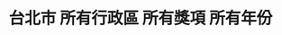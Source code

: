 ---
title: "台北市 所有行政區 所有獎項 所有年份"
keywords:
  - 美食競賽
  - 台灣美食
  - 美食精選
datePublished: "2025-06-30"
dateModified: "2025-07-01"
city: "台北市"
district: "所有行政區"
award: "所有獎項"
year: "所有年份"
page: 18
count: 234

restaurants:
  - name: "雙城雙廚"
    city: "台北市"
    district: "信義區"
    address: "台北市信義區嘉興街175巷2弄8號"
    phone: ""
    geo: "25.02748479024552, 121.55742378606605"
    google_map: "https://maps.app.goo.gl/43WJp92iomFfxDnr9"
    footinder: "https://footinder.com.tw/%E5%8F%B0%E5%8C%97%E5%B8%82%E4%BF%A1%E7%BE%A9%E5%8D%80/362164/"
    official: ""
    award:
    - name: "500盤"
      year: "2024"
  - name: "十得私廚"
    city: "台北市"
    district: "中山區"
    address: "台北市中山區中山北路二段185號2樓"
    phone: "0933737893"
    geo: "25.063868303245837, 121.5226139269664"
    google_map: "https://maps.app.goo.gl/mZtSoEDiC8dVomu86"
    footinder: "https://footinder.com.tw/%E5%8F%B0%E5%8C%97%E5%B8%82%E4%B8%AD%E5%B1%B1%E5%8D%80/7753/"
    official: "https://www.10de10der.com/pages/10der-shop"
    award:
    - name: "500盤"
      year: "2024"
  - name: "侍燒肉"
    city: "台北市"
    district: "大安區"
    address: "台北市大安區敦化南路一段177巷22號1樓"
    phone: "0227710595"
    geo: "25.043001375359168, 121.55008876697414"
    google_map: "https://maps.app.goo.gl/yVygpqd32E3QZw6Z7"
    footinder: "https://footinder.com.tw/%e5%8f%b0%e5%8c%97%e5%b8%82%e5%a4%a7%e5%ae%89%e5%8d%80/362166/"
    official: "https://www.facebook.com/samuraiyakiniku2023"
    award:
    - name: "500盤"
      year: "2024"
  - name: "榮榮園浙寧餐廳"
    city: "台北市"
    district: "大安區"
    address: "台北市大安區信義路四段25號2樓"
    phone: "0227038822"
    geo: "25.033581037187666, 121.544639769365"
    google_map: "https://maps.app.goo.gl/T9SL41jzPjr1FqoY7"
    footinder: "https://footinder.com.tw/%e5%8f%b0%e5%8c%97%e5%b8%82%e5%a4%a7%e5%ae%89%e5%8d%80/8589/"
    official: "https://www.facebook.com/rongrongyuan0227038822"
    award:
    - name: "500盤"
      year: "2024"
  - name: "嵩SUNG 台北大安"
    city: "台北市"
    district: "大安區"
    address: "台北市大安區延吉街131巷35號"
    phone: "0287720358"
    geo: "25.043005645899484, 121.5557734154559"
    google_map: "https://maps.app.goo.gl/JtKAYUYfMazEJDfn6"
    footinder: "https://footinder.com.tw/%E5%8F%B0%E5%8C%97%E5%B8%82%E5%A4%A7%E5%AE%89%E5%8D%80/362168/"
    official: "https://www.zunhongtw.com/article_d.php?lang=tw&tb=2&id=132"
    award:
    - name: "500盤"
      year: "2024"
  - name: "阿正廚坊"
    city: "台北市"
    district: "中山區"
    address: "台北市中山區建國北路三段80巷1號"
    phone: "0227025277"
    geo: "25.065657746664648, 121.5356822394339"
    google_map: "https://maps.app.goo.gl/tJp4JMz8Dd2HdYBDA"
    footinder: "https://footinder.com.tw/%e5%8f%b0%e5%8c%97%e5%b8%82%e4%b8%ad%e5%b1%b1%e5%8d%80/362170/"
    official: "https://www.facebook.com/chefshowtimetw/"
    award:
    - name: "500盤"
      year: "2024"
  - name: "阿嬌海鮮料理"
    city: "台北市"
    district: "大安區"
    address: "台北市大安區大安路二段19號"
    phone: "0227061177"
    geo: "25.032283710807754, 121.5461180859745"
    google_map: "https://maps.app.goo.gl/ywhRk8dwK9yjZ5n86"
    footinder: "https://footinder.com.tw/%E5%8F%B0%E5%8C%97%E5%B8%82%E5%A4%A7%E5%AE%89%E5%8D%80/36286/"
    official: ""
    award:
    - name: "500盤"
      year: "2024"
  - name: "鵝川(永久歇業)"
    city: "台北市"
    district: "大安區"
    address: "台北市大安區復興南路二段130號"
    phone: "0223255677"
    geo: "25.029143984320722, 121.54329736375456"
    google_map: "https://maps.app.goo.gl/ExqHYcyPiisCtcqGA"
    footinder: "https://footinder.com.tw/%E5%8F%B0%E5%8C%97%E5%B8%82%E5%A4%A7%E5%AE%89%E5%8D%80/133635/"
    official: "https://www.facebook.com/echuan97/"
    award:
    - name: "500盤"
      year: "2024"
  - name: "一碗來TaiwanMama"
    city: "台北市"
    district: "中正區"
    address: "台北市中正區八德路一段1號中4D, 華山1914文創園區內 中4D館"
    phone: "0233224949"
    geo: "25.044785529668108, 121.52950720132121"
    google_map: "https://maps.app.goo.gl/15uCH78kdASc39Vr8"
    footinder: "https://footinder.com.tw/%E5%8F%B0%E5%8C%97%E5%B8%82%E4%B8%AD%E6%AD%A3%E5%8D%80/31499/"
    official: "https://taiwanmama.com/"
    award:
    - name: "500盤"
      year: "2024"
    - name: "台北國際牛肉麵節"
      year: "2024"
---